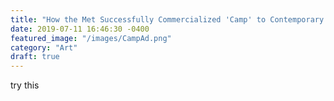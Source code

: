 ```yaml
---
title: "How the Met Successfully Commercialized 'Camp' to Contemporary Audiences"
date: 2019-07-11 16:46:30 -0400
featured_image: "/images/CampAd.png"
category: "Art"
draft: true
---
```

try this
